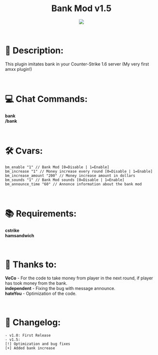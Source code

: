 <h1 align="center">Bank Mod v1.5</h1>
<p align="center"><img src="https://raw.githubusercontent.com/kpuc313/AMXX-Bank_Mod/master/Preview/Preview.png"></p>

<br />

# :page_facing_up: Description:
This plugin imitates bank in your Counter-Strike 1.6 server (My very first amxx plugin!)

<br />

# :computer: Chat Commands:
**bank**<br />
**/bank**

<br />

# :hammer_and_wrench: Cvars:
    bm_enable "1" // Bank Mod [0=Disable | 1=Enable]
    bm_increase "1" // Money increase every round [0=Disable | 1=Enable]
    bm_increase_amount "200" // Money increase amount in dollars
    bm_sounds "1" // Bank Mod sounds [0=Disable | 1=Enable]
    bm_announce_time "60" // Annonce information about the bank mod

<br />

# :books: Requirements:
**cstrike**<br />
**hamsandwich**

<br />

# :handshake: Thanks to:
**VeCo** - For the code to take money from player in the next round, if player has took money from the bank.<br />
**independent** - Fixing the bug with message announce.<br />
**hateYou** - Optimization of the code.

<br />

# :scroll: Changelog:
    - v1.0: First Release
    - v1.5:
    [!] Optimization and bug fixes
    [+] Added bank increase
